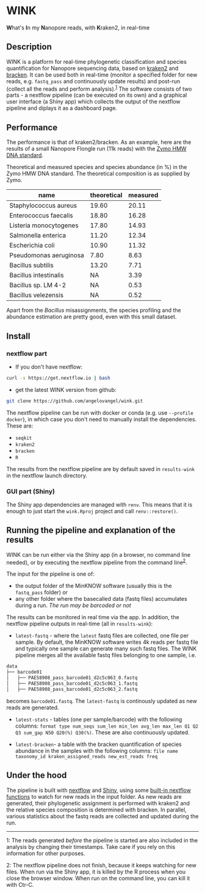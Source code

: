 # WINK

**W**hat's **I**n my **N**anopore reads, with **K**raken2, in real-time

## Description

WINK is a platform for real-time phylogenetic classification and species quantification for Nanopore sequencing data, based on [kraken2]() and [bracken](https://ccb.jhu.edu/software/bracken/). It can be used both in real-time (monitor a specified folder for new reads, e.g. `fastq_pass` and continuously update results) and post-run (collect all the reads and perform analysis).<sup>[1](#footnote1)</sup> The software consists of two parts - a nextflow pipeline (can be executed on its own) and a graphical user interface (a Shiny app) which collects the output of the nextflow pipeline and diplays it as a dashboard page.

## Performance

The performance is that of kraken2/bracken. As an example, here are the results of a small Nanopore Flongle run (11k reads) with the [Zymo HMW DNA standard](https://www.zymoresearch.de/collections/zymobiomics-microbial-community-standards/products/zymobiomics-hmw-dna-standard).

Theoretical and measured species and species abundance (in %) in the Zymo HMW DNA standard. The theoretical composition is as supplied by Zymo.

| name                   | theoretical | measured |
|------------------------|-------------|----------|
| Staphylococcus aureus  | 19.60       | 20.11    |
| Enterococcus faecalis  | 18.80       | 16.28    |
| Listeria monocytogenes | 17.80       | 14.93    |
| Salmonella enterica    | 11.20       | 12.34    |
| Escherichia coli       | 10.90       | 11.32    |
| Pseudomonas aeruginosa | 7.80        | 8.63     |
| Bacillus subtilis      | 13.20       | 7.71     |
| Bacillus intestinalis  | NA          | 3.39     |
| Bacillus sp. LM 4-2    | NA          | 0.53     |
| Bacillus velezensis    | NA          | 0.52     |

Apart from the *Bacillus* misassignments, the species profiling and the abundance estimation are pretty good, even with this small dataset.

## Install

### nextflow part

- If you don't have nextflow: 

```bash
curl -s https://get.nextflow.io | bash
```

- get the latest WINK version from github:

```bash
git clone https://github.com/angelovangel/wink.git
```

The nextflow pipeline can be run with docker or conda (e.g. use `--profile docker`), in which case you don't need to manually install the dependencies. These are:

- `seqkit`
- `kraken2`
- `bracken`
- `R`

The results from the nextflow pipeline are by default saved in `results-wink` in the nextflow launch directory.

### GUI part (Shiny)

The Shiny app dependencies are managed with `renv`. This means that it is enough to just start the `wink.Rproj` project and call `renv::restore()`.

## Running the pipeline and explanation of the results

WINK can be run either via the Shiny app (in a browser, no command line needed), or by executing the nextflow pipeline from the command line<sup>[2](#footnote2)</sup>.

The input for the pipeline is one of:

- the output folder of the MinKNOW software (usually this is the `fastq_pass` folder) or 
- any other folder where the basecalled data (fastq files) accumulates during a run.
*The run may be barcoded or not*

The results can be monitored in real time via the app. In addition, the nextflow pipeline outputs in real-time (all in `results-wink`):

- `latest-fastq` - where the `latest` fastq files are collected, one file per sample. By default, the MinKNOW software writes 4k reads per fastq file and typically one sample can generate many such fastq files. The WINK pipeline merges all the available fastq files belonging to one sample, i.e.

```bash
data
├── barcode01
│   ├── PAE58908_pass_barcode01_d2c5c063_0.fastq
│   ├── PAE58908_pass_barcode01_d2c5c063_1.fastq
│   ├── PAE58908_pass_barcode01_d2c5c063_2.fastq
```

becomes `barcode01.fastq`. The `latest-fastq` is continously updated as new reads are generated.

- `latest-stats` - tables (one per sample/barcode) with the following columns:
`format type num_seqs sum_len min_len avg_len max_len Q1 Q2 Q3 sum_gap N50 Q20(%) Q30(%)`. These are also continuously updated.

- `latest-bracken`- a table with the bracken quantification of species abundance in the samples with the following columns:
`file name taxonomy_id kraken_assigned_reads new_est_reads freq`

## Under the hood

The pipeline is built with [nextflow](https://www.nextflow.io/) and [Shiny](https://shiny.rstudio.com/), using some [built-in nextflow functions](https://www.nextflow.io/docs/latest/channel.html#watchpath) to watch for new reads in the input folder. As new reads are generated, their phylogenetic assignment is performed with kraken2 and the relative species composition is determined with bracken. In parallel, various statistics about the fastq reads are collected and updated during the run.

***

<a name="footnote1">1</a>: The reads generated *before* the pipeline is started are also included in the analysis by changing their timestamps. Take care if you rely on this information for other purposes.

<a name="footnote2">2</a>: The nextflow pipeline does not finish, because it keeps watching for new files. When run via the Shiny app, it is killed by the R process when you close the browser window. When run on the command line, you can kill it with Ctr-C.
